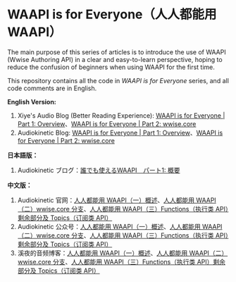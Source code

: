 # WAAPI is for Everyone（人人都能用 WAAPI）
The main purpose of this series of articles is to introduce the use of WAAPI (Wwise Authoring API) in a clear and easy-to-learn perspective, hoping to reduce the confusion of beginners when using WAAPI for the first time.

This repository contains all the code in *WAAPI is for Everyone* series, and all code comments are in English.

**English Version:**
1. Xiye's Audio Blog (Better Reading Experience): [WAAPI is for Everyone | Part 1: Overview](https://xiye.art/2020/11/14/WAAPI%20is%20for%20Everyone%20P1/)、[WAAPI is for Everyone | Part 2: wwise.core](https://xiye.art/2020/11/28/WAAPI%20is%20for%20Everyone%20P2/)
2. Audiokinetic Blog: [WAAPI is for Everyone | Part 1: Overview](https://blog.audiokinetic.com/everyone-can-use-waapi-overview/)、[WAAPI is for Everyone | Part 2: wwise.core](https://blog.audiokinetic.com/everyone-can-use-waapi-wwise-core/)

**日本語版：**
1. Audiokinetic ブログ：[誰でも使えるWAAPI　パート1: 概要](https://blog.audiokinetic.com/ja/everyone-can-use-waapi-overview/)

**中文版：**
1. Audiokinetic 官网：[人人都能用 WAAPI（一）概述](https://blog.audiokinetic.com/zh/everyone-can-use-waapi-overview/)、[人人都能用 WAAPI（二）wwise.core 分支](https://blog.audiokinetic.com/zh/everyone-can-use-waapi-wwise-core/)、[人人都能用 WAAPI（三）Functions（执行类 API）剩余部分及 Topics（订阅类 API）](https://blog.audiokinetic.com/zh/everyone-can-use-waapi-functions-and-topics/)
2. Audiokinetic 公众号：[人人都能用 WAAPI（一）概述](https://mp.weixin.qq.com/s/XcTM6Ic9i8ahCr_-IWN5XA)、[人人都能用 WAAPI（二）wwise.core 分支](https://mp.weixin.qq.com/s/1gpIEuI2cWKIQWOKe2yvbw)、[人人都能用 WAAPI（三）Functions（执行类 API）剩余部分及 Topics（订阅类 API）](https://mp.weixin.qq.com/s/PgvhFwdm1_VXykY5cMGqjA)
3. 溪夜的音频博客：[人人都能用 WAAPI（一）概述](https://xiye.art/2020/09/01/WAAPI%20%E4%B8%80%E6%96%87%E9%80%9A%EF%BC%88%E4%B8%80%EF%BC%89/)、[人人都能用 WAAPI（二）wwise.core 分支](https://xiye.art/2020/09/05/WAAPI%20%E4%B8%80%E6%96%87%E9%80%9A%EF%BC%88%E4%BA%8C%EF%BC%89/)、[人人都能用 WAAPI（三）Functions（执行类 API）剩余部分及 Topics（订阅类 API）](https://xiye.art/2020/09/25/WAAPI%20%E4%B8%80%E6%96%87%E9%80%9A%EF%BC%88%E4%B8%89%EF%BC%89/)